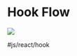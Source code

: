 # Hook Flow
![](https://raw.githubusercontent.com/donavon/hook-flow/master/hook-flow.png)



#js/react/hook